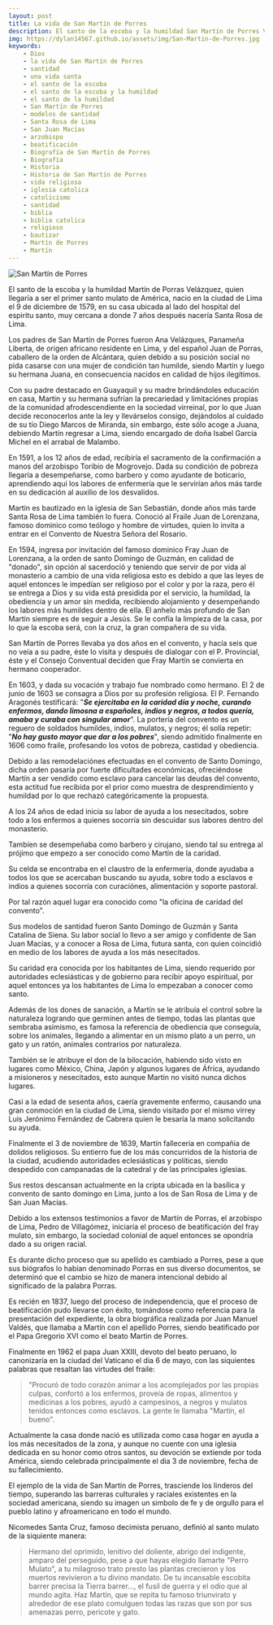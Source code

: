 ```yaml
---
layout: post
title: La vida de San Martín de Porres
description: El santo de la escoba y la humildad San Martín de Porres Velázquez, quien llegaría a ser el primer santo mulato de América, nacio en la ciudad de Lima el 9 de diciembre de 1579, en su casa ubicada al lado del hospital del espiritu santo, muy cercana a donde 7 años después nacería Santa Rosa de Lima.
img: https://dylan14567.github.io/assets/img/San-Martin-de-Porres.jpg
keywords: 
    - Dios
    - la vida de San Martín de Porres
    - santidad
    - una vida santa
    - el santo de la escoba
    - el santo de la escoba y la humildad
    - el santo de la humildad
    - San Martín de Porres
    - modelos de santidad
    - Santa Rosa de Lima
    - San Juan Macías
    - arzobispo
    - beatificación
    - Biografía de San Martín de Porres
    - Biografía
    - Historia
    - Historia de San Martín de Porres
    - vida religiosa
    - iglesia catolica
    - catolicismo
    - santidad
    - biblia
    - biblia catolica
    - religioso
    - bautizar
    - Martín de Porres
    - Martín
---
```


![San Martín de Porres](https://dylan14567.github.io/assets/img/San-Martin-de-Porres.jpg)

El santo de la escoba y la humildad Martín de Porras Velázquez, quien llegaría a ser el primer santo mulato de América, nacio en la ciudad de Lima el 9 de diciembre de 1579, en su casa ubicada al lado del hospital del espiritu santo, muy cercana a donde 7 años después nacería Santa Rosa de Lima.

Los padres de San Martín de Porres fueron Ana Velázques, Panameña Liberta, de origen africano residente en Lima, y del español Juan de Porras, caballero de la orden de Alcántara, quien debido a su posición social no pida casarse con una mujer de condición tan humilde, siendo Martín y luego su hermana Juana, en consecuencia nacidos en calidad de hijos ilegítimos.

Con su padre destacado en Guayaquil y su madre brindándoles educación en casa, Martin y su hermana sufrían la precariedad y limitaciónes propias de la comunidad afrodescendiente en la sociedad virreinal, por lo que Juan decide reconocerlos ante la ley y llevárselos consigo, dejándolos al cuidado de su tío Diego Marcos de Miranda, sin embargo, éste sólo acoge a Juana, debiendo Martín regresar a Lima, siendo encargado de doña Isabel García Michel en el arrabal de Malambo.

En 1591, a los 12 años de edad, recibiría el sacramento de la confirmación a manos del arzobispo Toribio de Mogrovejo. Dada su condición de pobreza llegaría a desempeñarse, como barbero y como ayudante de boticario, aprendiendo aquí los labores de enfermería que le servirían años más tarde en su dedicación al auxilio de los desvalidos.

Martín es bautizado en la iglesia de San Sebastián, donde años más tarde Santa Rosa de Lima también lo fuera. Conoció al Fraile Juan de Lorenzana, famoso dominico como teólogo y hombre de virtudes, quien lo invita a entrar en el Convento de Nuestra Señora del Rosario.

En 1594, ingresa por invitación del famoso dominico Fray Juan de Lorenzana, a la orden de santo Domingo de Guzmán, en calidad de "donado", sin opción al sacerdoció y teniendo que servir de por vida al monasterio a cambio de una vida religiosa esto es debido a que las leyes de aquel entonces le impedían ser religioso por el color y por la raza, pero él se entrega a Dios y su vida está presidida por el servicio, la humildad, la obediencia y un amor sin medida, recibiendo alojamiento y desempeñando los labores más humildes dentro de ella. El anhelo más profundo de San Martín siempre es de seguir a Jesús. Se le confía la limpieza de la casa, por lo que la escoba será, con la cruz, la gran compañera de su vida. 

San Martín de Porres llevaba ya dos años en el convento, y hacía seis que no veía a su padre, éste lo visita y después de dialogar con el P. Provincial, éste y el Consejo Conventual deciden que Fray Martín se convierta en hermano cooperador.

En 1603, y dada su vocación y trabajo fue nombrado como hermano. El 2 de junio de 1603 se consagra a Dios por su profesión religiosa. El P. Fernando Aragonés testificará: "***Se ejercitaba en la caridad día y noche, curando enfermos, dando limosna a españoles, indios y negros, a todos quería, amaba y curaba con singular amor***". La portería del convento es un reguero de soldados humildes, indios, mulatos, y negros; él solía repetir: "***No hay gusto mayor que dar a los pobres***", siendo admitido finalmente en 1606 como fraile, profesando los votos de pobreza, castidad y obediencia.

Debido a las remodelaciónes efectuadas en el convento de Santo Domingo, dicha orden pasaría por fuerte dificultades económicas, ofreciéndose Martín a ser vendido como esclavo para cancelar las deudas del convento, esta actitud fue recibida por el prior como muestra de desprendimiento y humildad por lo que rechazó categóricamente la propuesta.

A los 24 años de edad inicia su labor de ayuda a los nesecitados, sobre todo a los enfermos a quienes socorría sin descuidar sus labores dentro del monasterio.

Tambíen se desempeñaba como barbero y cirujano, siendo tal su entrega al prójimo que empezo a ser conocido como Martín de la caridad.

Su celda se encontraba en el claustro de la enfermería, donde ayudaba a todos los que se acercaban buscando su ayuda, sobre todo a esclavos e indios a quienes socorría con curaciónes, alimentación y soporte pastoral.

Por tal razón aquel lugar era conocido como "la oficina de caridad del convento".

Sus modelos de santidad fueron Santo Domingo de Guzmán y Santa Catalina de Siena. Su labor social lo llevo a ser amigo y confidente de San Juan Macías, y a conocer a Rosa de Lima, futura santa, con quien coincidió en medio de los labores de ayuda a los más nesecitados.

Su caridad era conocida por los habitantes de Lima, siendo requerido por autoridades eclesiásticas y de gobierno para recibir apoyo espiritual, por aquel entonces ya los habitantes de Lima lo empezaban a conocer como santo.

Además de los dones de sanación, a Martín se le atribuía el control sobre la naturaleza logrando que germinen antes de tiempo, todas las plantas que sembraba asimismo, es famosa la referencia de obediencia que conseguía, sobre los animales, llegando a alimentar en un mismo plato a un perro, un gato y un ratón, animales contrarios por naturaleza.

También se le atribuye el don de la bilocación, habiendo sido visto en lugares como México, China, Japón y algunos lugares de África, ayudando a misioneros y nesecitados, esto aunque Martín no visitó nunca dichos lugares.

Casi a la edad de sesenta años, caería gravemente enfermo, causando una gran conmoción en la ciudad de Lima, siendo visitado por el mismo virrey Luis Jerónimo Fernández de Cabrera quien le besaría la mano solicitando su ayuda.

Finalmente el 3 de noviembre de 1639, Martín falleceria en compañia de dolidos religiosos. Su entierro fue de los más concurridos de la historia de la ciudad, acudiendo autoridades eclesiásticas y políticas, siendo despedido con campanadas de la catedral y de las principales iglesias.

Sus restos descansan actualmente en la cripta ubicada en la basílica y convento de santo domingo en Lima, junto a los de San Rosa de Lima y de San Juan Macías.

Debido a los extensos testimonios a favor de Martín de Porras, el arzobispo de Lima, Pedro de Villagómez, iniciaria el proceso de beatificación del fray mulato, sin embargo, la sociedad colonial de aquel entonces se opondría dado a su origen racial.

Es durante dicho proceso que su apellido es cambiado a Porres, pese a que sus biógrafos lo habían denominado Porras en sus diverso documentos, se determinó que el cambio se hizo de manera intencional debido al significado de la palabra Porras.

Es recién en 1837, luego del proceso de independencia, que el proceso de beatificación pudo llevarse con éxito, tomándose como referencia para la presentación del expediente, la obra biográfica realizada por Juan Manuel Valdés, que llamaba a Martín con el apellido Porres, siendo beatificado por el Papa Gregorio XVI como el beato Martin de Porres.

Finalmente en 1962 el papa Juan XXIII, devoto del beato peruano, lo canonizaría en la ciudad del Vaticano el dia 6 de mayo, con las siquientes palabras que resaltan las virtudes del fraile:

> "Procuró de todo corazón animar a los acomplejados por las propias culpas, confortó a los enfermos, proveía de ropas, alimentos y medicinas a los pobres, ayudó a campesinos, a negros y mulatos tenidos entonces como esclavos. La gente le llamaba "Martín, el bueno".

Actualmente la casa donde nació es utilizada como casa hogar en ayuda a los más necesitados de la zona, y aunque no cuente con una iglesia dedicada en su honor como otros santos, su devoción se extiende por toda América, siendo celebrada principalmente el dia 3 de noviembre, fecha de su fallecimiento.

El ejemplo de la vida de San Martín de Porres, trasciende los linderos del tiempo, superando las barreras culturales y raciales existentes en la sociedad americana, siendo su imagen un simbolo de fe y de orgullo para el pueblo latino y afroamericano en todo el mundo.

Nicomedes Santa Cruz, famoso decimista peruano, definió al santo mulato de la siquiente manera:

> Hermano del oprimido, lenitivo del doliente, abrigo del indigente, amparo del perseguido, pese a que hayas elegido llamarte "Perro Mulato", a tu milagroso trato presto las plantas crecieron y los muertos revivieron a tu divino mandato. De tu incansable escobita barrer precisa la Tierra barrer..., el fusil de guerra y el odio que al mundo agita. Haz Martín, que se repita tu famoso triunvirato y alrededor de ese plato comulguen todas las razas que son por sus amenazas perro, pericote y gato.
